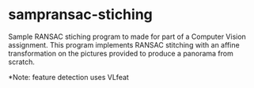# sampransac-stiching
Sample RANSAC stiching program to made for part of a Computer Vision assignment. This program implements RANSAC stitching with an affine transformation on the pictures provided to produce a panorama from scratch.

*Note: feature detection uses VLfeat
